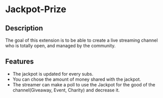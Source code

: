 # Jackpot-Prize

## Description

The goal of this extension is to be able to create a live streaming channel who is totally open, and managed by the community.

## Features

- The jackpot is updated for every subs.
- You can chose the amount of money shared with the jackpot.
- The streamer can make a poll to use the Jackpot for the good of the channel(Giveaway, Event, Charity) and decrease it.